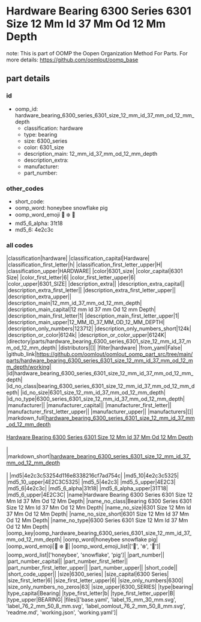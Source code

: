 # Hardware Bearing 6300 Series 6301 Size 12 Mm Id 37 Mm Od 12 Mm Depth  

note: This is part of OOMP the Oopen Organization Method For Parts. For more details: https://github.com/oomlout/oomp_base

##  part details





### id
* oomp_id: hardware_bearing_6300_series_6301_size_12_mm_id_37_mm_od_12_mm_depth
  * classification: hardware
  * type: bearing
  * size: 6300_series
  * color: 6301_size
  * description_main: 12_mm_id_37_mm_od_12_mm_depth
  * description_extra: 
  * manufacturer: 
  * part_number: 

### other_codes
* short_code: 
* oomp_word: honeybee snowflake pig
* oomp_word_emoji :honeybee: :snowflake: :pig:
* md5_6_alpha: 31t18
* md5_6: 4e2c3c

### all codes 
|classification|hardware|
|classification_capital|Hardware|
|classification_first_letter|h|
|classification_first_letter_upper|H|
|classification_upper|HARDWARE|
|color|6301_size|
|color_capital|6301 Size|
|color_first_letter|6|
|color_first_letter_upper|6|
|color_upper|6301_SIZE|
|description_extra||
|description_extra_capital||
|description_extra_first_letter||
|description_extra_first_letter_upper||
|description_extra_upper||
|description_main|12_mm_id_37_mm_od_12_mm_depth|
|description_main_capital|12 mm Id 37 mm Od 12 mm Depth|
|description_main_first_letter|1|
|description_main_first_letter_upper|1|
|description_main_upper|12_MM_ID_37_MM_OD_12_MM_DEPTH|
|description_only_numbers|123712|
|description_only_numbers_short|124k|
|description_or_color|6124k|
|description_or_color_upper|6124K|
|directory|parts/hardware_bearing_6300_series_6301_size_12_mm_id_37_mm_od_12_mm_depth|
|distributors|[]|
|filter|hardware|
|from_yaml|False|
|github_link|https://github.com/oomlout/oomlout_oomp_part_src/tree/main/parts/hardware_bearing_6300_series_6301_size_12_mm_id_37_mm_od_12_mm_depth/working|
|id|hardware_bearing_6300_series_6301_size_12_mm_id_37_mm_od_12_mm_depth|
|id_no_class|bearing_6300_series_6301_size_12_mm_id_37_mm_od_12_mm_depth|
|id_no_size|6301_size_12_mm_id_37_mm_od_12_mm_depth|
|id_no_type|6300_series_6301_size_12_mm_id_37_mm_od_12_mm_depth|
|manufacturer||
|manufacturer_capital||
|manufacturer_first_letter||
|manufacturer_first_letter_upper||
|manufacturer_upper||
|manufacturers|[]|
|markdown_full|[hardware_bearing_6300_series_6301_size_12_mm_id_37_mm_od_12_mm_depth](https://github.com/oomlout/oomlout_oomp_part_src/tree/main/parts/hardware_bearing_6300_series_6301_size_12_mm_id_37_mm_od_12_mm_depth/working)<br>[](https://github.com/oomlout/oomlout_oomp_part_src/tree/main/parts/hardware_bearing_6300_series_6301_size_12_mm_id_37_mm_od_12_mm_depth/working)<br>[Hardware Bearing 6300 Series 6301 Size 12 Mm Id 37 Mm Od 12 Mm Depth](https://github.com/oomlout/oomlout_oomp_part_src/tree/main/parts/hardware_bearing_6300_series_6301_size_12_mm_id_37_mm_od_12_mm_depth/working)<br><br>|
|markdown_short|[hardware_bearing_6300_series_6301_size_12_mm_id_37_mm_od_12_mm_depth](https://github.com/oomlout/oomlout_oomp_part_src/tree/main/parts/hardware_bearing_6300_series_6301_size_12_mm_id_37_mm_od_12_mm_depth/working)<br><br>|
|md5|4e2c3c53254d116e8338216cf7ad754c|
|md5_10|4e2c3c5325|
|md5_10_upper|4E2C3C5325|
|md5_5|4e2c3|
|md5_5_upper|4E2C3|
|md5_6|4e2c3c|
|md5_6_alpha|31t18|
|md5_6_alpha_upper|31T18|
|md5_6_upper|4E2C3C|
|name|Hardware Bearing 6300 Series 6301 Size 12 Mm Id 37 Mm Od 12 Mm Depth|
|name_no_class|Bearing 6300 Series 6301 Size 12 Mm Id 37 Mm Od 12 Mm Depth|
|name_no_size|6301 Size 12 Mm Id 37 Mm Od 12 Mm Depth|
|name_no_size_short|6301 Size 12 Mm Id 37 Mm Od 12 Mm Depth|
|name_no_type|6300 Series 6301 Size 12 Mm Id 37 Mm Od 12 Mm Depth|
|oomp_key|oomp_hardware_bearing_6300_series_6301_size_12_mm_id_37_mm_od_12_mm_depth|
|oomp_word|honeybee snowflake pig|
|oomp_word_emoji|:honeybee: :snowflake: :pig:|
|oomp_word_emoji_list|[':honeybee:', ':snowflake:', ':pig:']|
|oomp_word_list|['honeybee', 'snowflake', 'pig']|
|part_number||
|part_number_capital||
|part_number_first_letter||
|part_number_first_letter_upper||
|part_number_upper||
|short_code||
|short_code_upper||
|size|6300_series|
|size_capital|6300 Series|
|size_first_letter|6|
|size_first_letter_upper|6|
|size_only_numbers|6300|
|size_only_numbers_no_zeros|63|
|size_upper|6300_SERIES|
|type|bearing|
|type_capital|Bearing|
|type_first_letter|b|
|type_first_letter_upper|B|
|type_upper|BEARING|
|files|['base.yaml', 'label_15_mm_30_mm.svg', 'label_76_2_mm_50_8_mm.svg', 'label_oomlout_76_2_mm_50_8_mm.svg', 'readme.md', 'working.json', 'working.yaml']|
